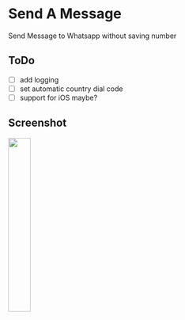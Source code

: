 # Send A Message
Send Message to Whatsapp without saving number

## ToDo

- [ ] add logging 
- [ ] set automatic country dial code
- [ ] support for iOS maybe?

## Screenshot

<img src="https://user-images.githubusercontent.com/36418182/149891523-d4d3dcc6-1419-4c61-9d16-861862fdf601.png" width="30%" height="30%">

